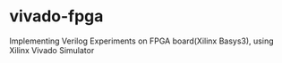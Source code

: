 # vivado-fpga
Implementing Verilog Experiments on FPGA board(Xilinx Basys3), using Xilinx Vivado Simulator

